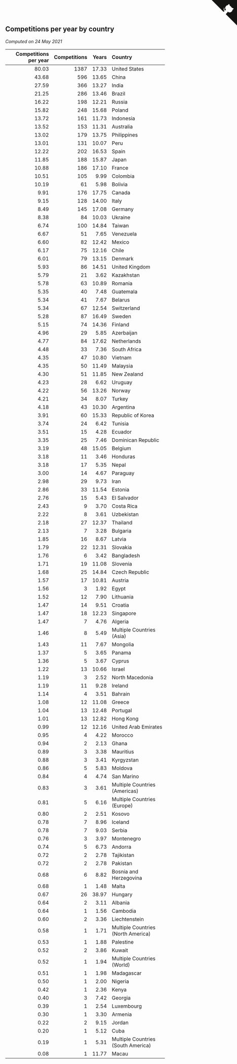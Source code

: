 ## Competitions per year by country

*Computed on 24 May 2021*

| Competitions per year | Competitions | Years | Country |
| ---: | ---: | ---: | :--- |
| 80.03 | 1387 | 17.33 | United States |
| 43.68 | 596 | 13.65 | China |
| 27.59 | 366 | 13.27 | India |
| 21.25 | 286 | 13.46 | Brazil |
| 16.22 | 198 | 12.21 | Russia |
| 15.82 | 248 | 15.68 | Poland |
| 13.72 | 161 | 11.73 | Indonesia |
| 13.52 | 153 | 11.31 | Australia |
| 13.02 | 179 | 13.75 | Philippines |
| 13.01 | 131 | 10.07 | Peru |
| 12.22 | 202 | 16.53 | Spain |
| 11.85 | 188 | 15.87 | Japan |
| 10.88 | 186 | 17.10 | France |
| 10.51 | 105 | 9.99 | Colombia |
| 10.19 | 61 | 5.98 | Bolivia |
| 9.91 | 176 | 17.75 | Canada |
| 9.15 | 128 | 14.00 | Italy |
| 8.49 | 145 | 17.08 | Germany |
| 8.38 | 84 | 10.03 | Ukraine |
| 6.74 | 100 | 14.84 | Taiwan |
| 6.67 | 51 | 7.65 | Venezuela |
| 6.60 | 82 | 12.42 | Mexico |
| 6.17 | 75 | 12.16 | Chile |
| 6.01 | 79 | 13.15 | Denmark |
| 5.93 | 86 | 14.51 | United Kingdom |
| 5.79 | 21 | 3.62 | Kazakhstan |
| 5.78 | 63 | 10.89 | Romania |
| 5.35 | 40 | 7.48 | Guatemala |
| 5.34 | 41 | 7.67 | Belarus |
| 5.34 | 67 | 12.54 | Switzerland |
| 5.28 | 87 | 16.49 | Sweden |
| 5.15 | 74 | 14.36 | Finland |
| 4.96 | 29 | 5.85 | Azerbaijan |
| 4.77 | 84 | 17.62 | Netherlands |
| 4.48 | 33 | 7.36 | South Africa |
| 4.35 | 47 | 10.80 | Vietnam |
| 4.35 | 50 | 11.49 | Malaysia |
| 4.30 | 51 | 11.85 | New Zealand |
| 4.23 | 28 | 6.62 | Uruguay |
| 4.22 | 56 | 13.26 | Norway |
| 4.21 | 34 | 8.07 | Turkey |
| 4.18 | 43 | 10.30 | Argentina |
| 3.91 | 60 | 15.33 | Republic of Korea |
| 3.74 | 24 | 6.42 | Tunisia |
| 3.51 | 15 | 4.28 | Ecuador |
| 3.35 | 25 | 7.46 | Dominican Republic |
| 3.19 | 48 | 15.05 | Belgium |
| 3.18 | 11 | 3.46 | Honduras |
| 3.18 | 17 | 5.35 | Nepal |
| 3.00 | 14 | 4.67 | Paraguay |
| 2.98 | 29 | 9.73 | Iran |
| 2.86 | 33 | 11.54 | Estonia |
| 2.76 | 15 | 5.43 | El Salvador |
| 2.43 | 9 | 3.70 | Costa Rica |
| 2.22 | 8 | 3.61 | Uzbekistan |
| 2.18 | 27 | 12.37 | Thailand |
| 2.13 | 7 | 3.28 | Bulgaria |
| 1.85 | 16 | 8.67 | Latvia |
| 1.79 | 22 | 12.31 | Slovakia |
| 1.76 | 6 | 3.42 | Bangladesh |
| 1.71 | 19 | 11.08 | Slovenia |
| 1.68 | 25 | 14.84 | Czech Republic |
| 1.57 | 17 | 10.81 | Austria |
| 1.56 | 3 | 1.92 | Egypt |
| 1.52 | 12 | 7.90 | Lithuania |
| 1.47 | 14 | 9.51 | Croatia |
| 1.47 | 18 | 12.23 | Singapore |
| 1.47 | 7 | 4.76 | Algeria |
| 1.46 | 8 | 5.49 | Multiple Countries (Asia) |
| 1.43 | 11 | 7.67 | Mongolia |
| 1.37 | 5 | 3.65 | Panama |
| 1.36 | 5 | 3.67 | Cyprus |
| 1.22 | 13 | 10.66 | Israel |
| 1.19 | 3 | 2.52 | North Macedonia |
| 1.19 | 11 | 9.28 | Ireland |
| 1.14 | 4 | 3.51 | Bahrain |
| 1.08 | 12 | 11.08 | Greece |
| 1.04 | 13 | 12.48 | Portugal |
| 1.01 | 13 | 12.82 | Hong Kong |
| 0.99 | 12 | 12.16 | United Arab Emirates |
| 0.95 | 4 | 4.22 | Morocco |
| 0.94 | 2 | 2.13 | Ghana |
| 0.89 | 3 | 3.38 | Mauritius |
| 0.88 | 3 | 3.41 | Kyrgyzstan |
| 0.86 | 5 | 5.83 | Moldova |
| 0.84 | 4 | 4.74 | San Marino |
| 0.83 | 3 | 3.61 | Multiple Countries (Americas) |
| 0.81 | 5 | 6.16 | Multiple Countries (Europe) |
| 0.80 | 2 | 2.51 | Kosovo |
| 0.78 | 7 | 8.96 | Iceland |
| 0.78 | 7 | 9.03 | Serbia |
| 0.76 | 3 | 3.97 | Montenegro |
| 0.74 | 5 | 6.73 | Andorra |
| 0.72 | 2 | 2.78 | Tajikistan |
| 0.72 | 2 | 2.78 | Pakistan |
| 0.68 | 6 | 8.82 | Bosnia and Herzegovina |
| 0.68 | 1 | 1.48 | Malta |
| 0.67 | 26 | 38.97 | Hungary |
| 0.64 | 2 | 3.11 | Albania |
| 0.64 | 1 | 1.56 | Cambodia |
| 0.60 | 2 | 3.36 | Liechtenstein |
| 0.58 | 1 | 1.71 | Multiple Countries (North America) |
| 0.53 | 1 | 1.88 | Palestine |
| 0.52 | 2 | 3.86 | Kuwait |
| 0.52 | 1 | 1.94 | Multiple Countries (World) |
| 0.51 | 1 | 1.98 | Madagascar |
| 0.50 | 1 | 2.00 | Nigeria |
| 0.42 | 1 | 2.36 | Kenya |
| 0.40 | 3 | 7.42 | Georgia |
| 0.39 | 1 | 2.54 | Luxembourg |
| 0.30 | 1 | 3.30 | Armenia |
| 0.22 | 2 | 9.15 | Jordan |
| 0.20 | 1 | 5.12 | Cuba |
| 0.19 | 1 | 5.31 | Multiple Countries (South America) |
| 0.08 | 1 | 11.77 | Macau |


<a href="https://github.com/jonatanklosko/wca_statistics" class="github-corner" aria-label="View source on Github"><svg width="80" height="80" viewBox="0 0 250 250" style="fill:#151513; color:#fff; position: absolute; top: 0; border: 0; right: 0;" aria-hidden="true"><path d="M0,0 L115,115 L130,115 L142,142 L250,250 L250,0 Z"></path><path d="M128.3,109.0 C113.8,99.7 119.0,89.6 119.0,89.6 C122.0,82.7 120.5,78.6 120.5,78.6 C119.2,72.0 123.4,76.3 123.4,76.3 C127.3,80.9 125.5,87.3 125.5,87.3 C122.9,97.6 130.6,101.9 134.4,103.2" fill="currentColor" style="transform-origin: 130px 106px;" class="octo-arm"></path><path d="M115.0,115.0 C114.9,115.1 118.7,116.5 119.8,115.4 L133.7,101.6 C136.9,99.2 139.9,98.4 142.2,98.6 C133.8,88.0 127.5,74.4 143.8,58.0 C148.5,53.4 154.0,51.2 159.7,51.0 C160.3,49.4 163.2,43.6 171.4,40.1 C171.4,40.1 176.1,42.5 178.8,56.2 C183.1,58.6 187.2,61.8 190.9,65.4 C194.5,69.0 197.7,73.2 200.1,77.6 C213.8,80.2 216.3,84.9 216.3,84.9 C212.7,93.1 206.9,96.0 205.4,96.6 C205.1,102.4 203.0,107.8 198.3,112.5 C181.9,128.9 168.3,122.5 157.7,114.1 C157.9,116.9 156.7,120.9 152.7,124.9 L141.0,136.5 C139.8,137.7 141.6,141.9 141.8,141.8 Z" fill="currentColor" class="octo-body"></path></svg></a><style>.github-corner:hover .octo-arm{animation:octocat-wave 560ms ease-in-out}@keyframes octocat-wave{0%,100%{transform:rotate(0)}20%,60%{transform:rotate(-25deg)}40%,80%{transform:rotate(10deg)}}@media (max-width:500px){.github-corner:hover .octo-arm{animation:none}.github-corner .octo-arm{animation:octocat-wave 560ms ease-in-out}}</style>

